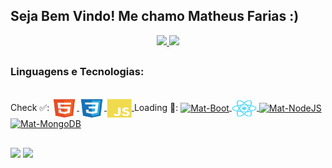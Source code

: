 ## Seja Bem Vindo! Me chamo Matheus Farias :)
<div align="center">
  <a href="https://github.com/MatheusDEV2022">
  <img height="190em" src="https://github-readme-stats.vercel.app/api?username=MatheusDEV2022&show_icons=true&theme=tokyonight&include_all_commits=true&count_private=true"/>
  <img height="190em" src="https://github-readme-stats.vercel.app/api/top-langs/?username=MatheusDEV2022&layout=compact&langs_count=7&theme=tokyonight"/>
  </a>  
</div>

##

<h3>Linguagens e Tecnologias: </h3>
<div style="display: inline_block"><br>
  Check ✅:
  <a href="https://github.com/MatheusDEV2022">
    <img align="center" alt="Mat-HTML" height="30" width="40" src="https://raw.githubusercontent.com/devicons/devicon/master/icons/html5/html5-original.svg">
    <img align="center" alt="Mat-CSS" height="30" width="40" src="https://raw.githubusercontent.com/devicons/devicon/master/icons/css3/css3-original.svg">
    <img align="center" alt="Mat-Js" height="30" width="40" src="https://raw.githubusercontent.com/devicons/devicon/master/icons/javascript/javascript-plain.svg">
  </a>  
   Loading 🚧:
  <a href="https://github.com/MatheusDEV2022">
    <img align="center" alt="Mat-Boot" height="30" width="40"  src="https://cdn.jsdelivr.net/gh/devicons/devicon/icons/bootstrap/bootstrap-original.svg">    
    <img align="center" alt="Mat-React" height="30" width="40" src="https://raw.githubusercontent.com/devicons/devicon/master/icons/react/react-original.svg">
    <img align="center" alt="Mat-NodeJS" height="30" width="40" src="https://cdn.jsdelivr.net/gh/devicons/devicon/icons/nodejs/nodejs-original.svg">
    <img align="center" alt="Mat-MongoDB" height="30" width="40" src="https://cdn.jsdelivr.net/gh/devicons/devicon/icons/mongodb/mongodb-original.svg">
  </a>                 
</div>

##

<div> 
  <a href = "mailto:matheusfariasdev@gmail.com"><img src="https://img.shields.io/badge/-Gmail-%23333?style=for-the-badge&logo=gmail&logoColor=white" target="_blank"></a>
  <a href="https://www.linkedin.com/in/matheusfariasdev/" target="_blank"><img src="https://img.shields.io/badge/-LinkedIn-%230077B5?style=for-the-badge&logo=linkedin&logoColor=white" target="_blank"></a> 
 

